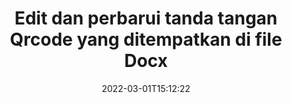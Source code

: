 ---
############################# Static ############################
layout: "auto-gen-signature"
date: 2022-03-01T15:12:22
draft: false
operation: Update
signaturetype: Qrcode
fileformat: Docx
productName: .NET
lang: id
productCode: net
otherformats: pdf doc docx docm dot dotm dotx odt ott rtf xls xlsx xlsm xlsb csv ods ots xltx xltm ppt pptx pps ppsx odp otp potx potm pptm ppsm
breadcrumb: Put Qrcode signature on Docx for C#

############################# Head ############################
head_title: "Perbarui tanda tangan Qrcode yang ditempatkan di file Docx dengan C#"
head_description: "Gunakan kode .NET yang sederhana dan mudah dipahami untuk pembaruan tanda tangan Qrcode dalam dokumen Docx yang ditandatangani."

############################# Header ############################
title: "Edit dan perbarui tanda tangan Qrcode yang ditempatkan di file Docx"
description: "API untuk .NET menyediakan fungsionalitas untuk pembaruan tanda tangan Qrcode pada dokumen Docx. Perbarui tanda tangan elektronik di dalam dokumen Docx Anda dengan beberapa baris kode C# dengan cepat dan mudah."
bg_image: "https://cms.admin.containerize.com/templates/aspose/App_Themes/V3/images/bg/header1.png"
bg_overlay: false
button:
    enable: true

############################# SubMenu ############################
submenu:
    enable: true

    left:
        img_alt: "GroupDocs.Signature for .NET"
        image: "https://cms.admin.containerize.com/templates/groupdocs/images/product-logos/90x90-noborder/groupdocs-signature-net.png"
        product: "GroupDocs.Signature"
        platform: ".NET"



############################# About ############################
about:
    enable: true
    title: "Pelajari tentang GroupDocs.Signature for .NET fitur API"
    content: |
        [GroupDocs.Signature for .NET](https://products.groupdocs.com/signature/net/) Fungsionalitas API berisi banyak pilihan cara untuk memproses dalam format dokumen permintaan dengan menggunakan tanda tangan elektronik. Spektrum luas tanda tangan elektronik seperti teks, gambar, sertifikat digital, kode batang, kode QR, perangko, atau metadata didukung. Pelanggan dapat menambah, menghapus, mengedit, memvalidasi atau mencari tanda tangan digital di PDF, dokumen MS Word, buku kerja MS Excel, presentasi MS PowerPoint, file Adobe Photoshop dan berbagai format gambar. Banyak fitur dan pengaturan yang berguna tersedia.
    

############################# Steps ############################
steps:
    enable: true
    title_left: "Cara mengubah tanda tangan Qrcode di dokumen Docx Anda"
    content_left: |
        [GroupDocs.Signature for .NET](https://products.groupdocs.com/signature/net/) menyertakan fitur berguna seperti pembaruan tanda tangan Qrcode yang ditempatkan di dokumen Docx. Itu memungkinkan untuk mengubah fitur tanda tangan tanpa kode tambahan.
        
        * Untuk memulainya, buat objek Signature yang lewat sebagai jalur parameter konstruktor ke dokumen yang seharusnya diperbarui.
        * Kemudian, buat instance objek tanda tangan tertentu yang sesuai dan atur pengenal dan propertinya yang perlu diubah.
        * Terakhir, panggil metode Pembaruan Tanda Tangan yang melewati objek tanda tangan tertentu.
        * Proses memperbarui hasil ke pemberitahuan Anda.

    title_right: "Persyaratan sistem"
    content_right: |
        GroupDocs.Signature for .NET didukung di semua platform dan sistem operasi utama. Sebelum menjalankan kode di bawah ini, pastikan Anda telah menginstal prasyarat berikut di sistem Anda.

        * Sistem operasi: Microsoft Windows, Linux, MacOS
        * Lingkungan pengembangan: Microsoft Visual Studio, Xamarin, MonoDevelop
        * Frameworks: .NET Framework, .NET Standard, .NET Core, Mono
        * Unduh versi terbaru GroupDocs.Signature for .NET dari [Nuget](https://www.nuget.org/packages/groupdocs.signature)
         
    code: |
        ```csharp    
                
        // Set up input Docx file
        string filePath = "input.docx";

        // Instantiate Signature for input file
        using (GroupDocs.Signature.Signature signature = new GroupDocs.Signature.Signature(filePath))
        {
                // Id of signature which is supposed to be updated
                // such Id might be got as a result of search operation
                string id = "eff64a14-dad9-47b0-88e5-2ee4e3604e71";

                // provide signature features to update
                // set up particular signature id
                QrCodeSignature signatureToUpdate = new QrCodeSignature(id)
                {
                    // specify signature width
                    Width = 200,
                    // specify signature height
                    Height = 200,
                    // set left position
                    Left = 120,
                    // set top position
                    Top = 160
                };

                // update signature
                bool updateResult = signature.Update(signatureToUpdate);

                // process updation result
                if (updateResult)
                {
                    Console.WriteLine("Signature was updated successfully!");
                }
        }

        ```

############################# Demos ############################
demos:
    enable: true
    title: "Memperbarui tanda tangan Qrcode di halaman dokumen - Demo Langsung"
    content: |
       Edit berbagai tanda tangan elektronik dari dokumen Docx sekarang juga dengan mengunjungi situs web [GroupDocs.Signature App](https://products.groupdocs.app/signature/family).          

############################# More Formats ############################
more_formats:
    enable: true
    title: "Perbarui berbagai tanda tangan Qrcode melalui C#"
    content: |
        "Mengedit tanda tangan digital yang ditempatkan dalam berbagai format dokumen. Perbarui data tanda tangan tanpa kode tambahan."
    format: 
       
       
back_to_top:
    enable: true
---